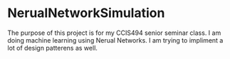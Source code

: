 # NerualNetworkSimulation

The purpose of this project is for my CCIS494 senior seminar class. I am doing machine learning using Nerual Networks.
I am trying to impliment a lot of design patterens as well.

